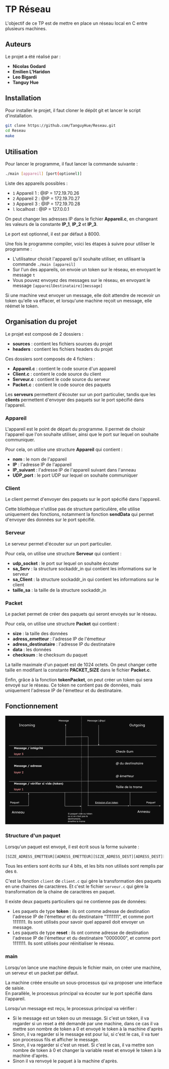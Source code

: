 # TP Réseau

L'objectif de ce TP est de mettre en place un réseau local en C entre plusieurs machines. 

## Auteurs

Le projet a été réalisé par :
* **Nicolas Godard**
* **Emilien L'Haridon**
* **Leo Bigardi**
* **Tanguy Hue**

## Installation

Pour installer le projet, il faut cloner le dépôt git et lancer le script d'installation.

```bash
git clone https://github.com/TanguyHue/Reseau.git
cd Reseau
make
```

## Utilisation

Pour lancer le programme, il faut lancer la commande suivante :

```bash
./main [appareil] [port(optionel)]
```

Liste des appareils possibles :
* `1` Appareil 1 : @IP = 172.19.70.26
* `2` Appareil 2 : @IP = 172.19.70.27
* `3` Appareil 3 : @IP = 172.19.70.28
* `l` localhost : @IP = 127.0.0.1

On peut changer les adresses IP dans le fichier **Appareil.c**, en changeant les valeurs de la constante **IP_1**, **IP_2** et **IP_3**.

Le port est optionnel, il est par défaut à 8000.

Une fois le programme compiler, voici les étapes à suivre pour utiliser le programme :
* L'utilisateur choisit l'appareil qu'il souhaite utiliser, en utilisant la commande `./main [appareil]`
* Sur l'un des appareils, on envoie un token sur le réseau, en envoyant le message `t`
* Vous pouvez envoyez des messages sur le réseau, en envoyant le message `[appareilDestinataire][message]`

Si une machine veut envoyer un message, elle doit attendre de recevoir un token qu'elle va effacer, et lorsqu'une machine reçoit un message, elle réémet le token.

## Organisation du projet

Le projet est composé de 2 dossiers :
* **sources** : contient les fichiers sources du projet
* **headers** : contient les fichiers headers du projet

Ces dossiers sont composés de 4 fichiers : 
* **Appareil.c** : contient le code source d'un appareil
* **Client.c** : contient le code source du client
* **Serveur.c** : contient le code source du serveur
* **Packet.c** : contient le code source des paquets

Les **serveurs** permettent d'écouter sur un port particulier, tandis que les **clients** permettent d'envoyer des paquets sur le port spécifié dans l'appareil.

### Appareil

L'appareil est le point de départ du programme. Il permet de choisir l'appareil que l'on souhaite utiliser, ainsi que le port sur lequel on souhaite communiquer.

Pour cela, on utilise une structure **Appareil** qui contient :
* **nom** : le nom de l'appareil
* **IP** : l'adresse IP de l'appareil
* **IP_suivant** : l'adresse IP de l'appareil suivant dans l'anneau
* **UDP_port** : le port UDP sur lequel on souhaite communiquer

### Client

Le client permet d'envoyer des paquets sur le port spécifié dans l'appareil.

Cette bliothèque n'utilise pas de structure particulière, elle utilise uniquement des fonctions, notamment la fonction **sendData** qui permet d'envoyer des données sur le port spécifié.

### Serveur

Le serveur permet d'écouter sur un port particulier.

Pour cela, on utilise une structure **Serveur** qui contient :
* **udp_socket** : le port sur lequel on souhaite écouter
* **sa_Serv** : la structure sockaddr_in qui contient les informations sur le serveur
* **sa_Client** : la structure sockaddr_in qui contient les informations sur le client
* **taille_sa** : la taille de la structure sockaddr_in

### Packet

Le packet permet de créer des paquets qui seront envoyés sur le réseau.

Pour cela, on utilise une structure **Packet** qui contient :
* **size** : la taille des données
* **adress_emetteur** : l'adresse IP de l'émetteur
* **adress_destinataire** : l'adresse IP du destinataire
* **data** : les données
* **checksum** : le checksum du paquet

La taille maximale d'un paquet est de 1024 octets. On peut changer cette taille en modifiant la constante **PACKET_SIZE** dans le fichier **Packet.c**.

Enfin, grâce à la fonction **tokenPacket**, on peut créer un token qui sera envoyé sur le réseau. Ce token ne contient pas de données, mais uniquement l'adresse IP de l'émetteur et du destinataire.

## Fonctionnement

![fonctionnement du programme](img/fonctionnement.png)

### Structure d'un paquet

Lorsqu'un paquet est envoyé, il est écrit sous la forme suivante :

```bash
[SIZE_ADRESS_EMETTEUR][ADRESS_EMETTEUR][SIZE_ADRESS_DEST][ADRESS_DEST][SIZE_DATA][DATA][CHECKSUM]
```

Tous les entiers sont écrits sur 4 bits, et les bits non utilisés sont remplis par des `0`.

C'est la fonction `client` de `client.c` qui gère la transformation des paquets en une chaines de caractères. Et c'est le fichier `serveur.c` qui gère la transformation de la chaine de caractères en paquet.


Il existe deux paquets particuliers qui ne contienne pas de données:
* Les paquets de type **token** : ils ont comme adresse de destination l'adresse IP de l'émetteur  et du destinataire "1111111", et comme port 1111111. Ils sont utilisés pour savoir quel appareil doit envoyer un message.
* Les paquets de type **reset** : ils ont comme adresse de destination l'adresse IP de l'émetteur  et du destinataire "0000000", et comme port 1111111. Ils sont utilisés pour réinitialiser le réseau.

### main

Lorsqu'on lance une machine depuis le fichier main, on créer une machine, un serveur et un packet par défaut.  

La machine créée ensuite un sous-processus qui va proposer une interface de saisie.  
En parallèle, le processus principal va écouter sur le port spécifié dans l'appareil.  

Lorsqu'un message est reçu, le processus principal va vérifier : 
* Si le message est un token ou un message. Si c'est un token, il va regarder si un reset a été demandé par une machine, dans ce cas il va mettre son nombre de token a 0 et envoyé le token à la machine d'après
* Sinon, il va regarder si le message est pour lui, si c'est le cas, il va tuer son processus fils et afficher le message. 
* Sinon, il va regarder si c'est un reset. Si c'est le cas, il va mettre son nombre de token à 0 et changer la variable reset et envoyé le token à la machine d'après.
* Sinon il va renvoyé le paquet à la machine d'après.
